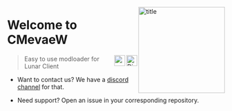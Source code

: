<img 
    align="right" alt="title" width="200px"
    src="https://raw.githubusercontent.com/CM-evaeW/.github/master/assets/icon.png"
/>

# Welcome to CMevaeW

<a href="https://discord.gg/SHZUYWhwDP">
    <img align="right" alt="Discord" width="25px"
         src="https://raw.githubusercontent.com/CM-evaeW/.github/master/assets/discord.svg"
    />
</a>

<a href="https://github.com/CM-evaeW/">
    <img align="right" width="25px"
         src="https://user-images.githubusercontent.com/90007553/163025814-f6784fbd-46eb-4f5f-8240-bd1da302d05d.png"
    />
</a>

> Easy to use modloader for Lunar Client

- Want to contact us? We have a [discord channel][discord] for that. 

- Need support? Open an issue in your corresponding repository. 

[discord]: https://discord.gg/SHZUYWhwDP
